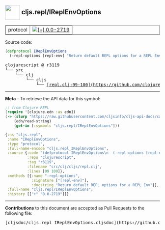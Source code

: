 ## <img width="48px" valign="middle" src="http://i.imgur.com/Hi20huC.png"> cljs.repl/IReplEnvOptions

 <table border="1">
<tr>

<td>protocol</td>
<td><a href="https://github.com/cljsinfo/cljs-api-docs/tree/0.0-2719"><img valign="middle" alt="[+] 0.0-2719" src="https://img.shields.io/badge/+-0.0--2719-lightgrey.svg"></a> </td>
</tr>
</table>






Source code:

```clj
(defprotocol IReplEnvOptions
  (-repl-options [repl-env] "Return default REPL options for a REPL Env"))
```

 <pre>
clojurescript @ r3119
└── src
    └── clj
        └── cljs
            └── <ins>[repl.clj:99-100](https://github.com/clojure/clojurescript/blob/r3119/src/clj/cljs/repl.clj#L99-L100)</ins>
</pre>


---

__Meta__ - To retrieve the API data for this symbol:

```clj
;; from Clojure REPL
(require '[clojure.edn :as edn])
(-> (slurp "https://raw.githubusercontent.com/cljsinfo/cljs-api-docs/catalog/cljs-api.edn")
    (edn/read-string)
    (get-in [:symbols "cljs.repl/IReplEnvOptions"]))
```

```clj
{:ns "cljs.repl",
 :name "IReplEnvOptions",
 :type "protocol",
 :full-name-encode "cljs.repl_IReplEnvOptions",
 :source {:code "(defprotocol IReplEnvOptions\n  (-repl-options [repl-env] \"Return default REPL options for a REPL Env\"))",
          :repo "clojurescript",
          :tag "r3119",
          :filename "src/clj/cljs/repl.clj",
          :lines [99 100]},
 :methods [{:name "-repl-options",
            :signature ["[repl-env]"],
            :docstring "Return default REPL options for a REPL Env"}],
 :full-name "cljs.repl/IReplEnvOptions",
 :history [["+" "0.0-2719"]]}

```

---

__Contributions__ to this document are accepted as Pull Requests to the following file:

 <pre>
[cljsdoc/cljs.repl_IReplEnvOptions.cljsdoc](https://github.com/cljsinfo/cljs-api-docs/blob/master/cljsdoc/cljs.repl_IReplEnvOptions.cljsdoc)
</pre>

